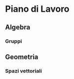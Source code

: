 # Piano di Lavoro
## Algebra
### Gruppi
## Geometria
### Spazi vettoriali


<!--stackedit_data:
eyJoaXN0b3J5IjpbMTk3ODA0MDgxOV19
-->